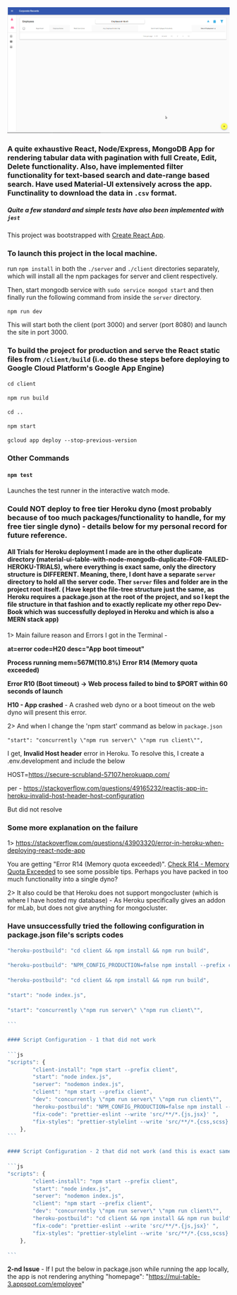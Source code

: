 <img src="MUI-table.gif">

### A quite exhaustive React, Node/Express, MongoDB App for rendering tabular data with pagination with full Create, Edit, Delete functionality. Also, have implemented filter functionality for text-based search and date-range based search. Have used Material-UI extensively across the app. Functinality to download the data in `.csv` format.

##### Quite a few standard and simple tests have also been implemented with `jest`

This project was bootstrapped with [Create React App](https://github.com/facebook/create-react-app).

### To launch this project in the local machine.

run `npm install` in both the `./server` and `./client` directories separately, which will install all the npm packages for server and client respectively.

Then, start mongodb service with `sudo service mongod start` and then finally run the following command from inside the `server` directory.

`npm run dev`

This will start both the client (port 3000) and server (port 8080) and launch the site in port 3000.

### To build the project for production and serve the React static files from `/client/build` (i.e. do these steps before deploying to Google Cloud Platform's Google App Engine)

```
cd client

npm run build

cd ..

npm start

gcloud app deploy --stop-previous-version

```

### Other Commands

#### `npm test`

Launches the test runner in the interactive watch mode.<br>


### Could NOT deploy to free tier Heroku dyno (most probably because of too much packages/functionality to handle, for my free tier single dyno) - details below for my personal record for future reference.

#### All Trials for Heroku deployment I made are in the other duplicate directory (material-ui-table-with-node-mongodb-duplicate-FOR-FAILED-HEROKU-TRIALS), where everything is exact same, only the directory structure is DIFFERENT. Meaning, there, I dont have a separate `server` directory to hold all the server code. Ther `server` files and folder are in the project root itself. ( Have kept the file-tree structure just the same, as Heroku requires a package.json at the root of the project, and so I kept the file structure in that fashion and to exactly replicate my other repo Dev-Book which was successfully deployed in Heroku and which is also a MERN stack app)

1> Main failure reason and Errors I got in the Terminal -

**at=error code=H20 desc="App boot timeout"**

**Process running mem=567M(110.8%)**
**Error R14 (Memory quota exceeded)**

**Error R10 (Boot timeout) -> Web process failed to bind to \$PORT within 60 seconds of launch**

**H10 - App crashed** - A crashed web dyno or a boot timeout on the web dyno will present this error.

2> And when I change the 'npm start' command as below in `package.json`

`"start": "concurrently \"npm run server\" \"npm run client\"",`

I get, **Invalid Host header** error in Heroku. To resolve this, I create a .env.development and include the below

HOST=https://secure-scrubland-57107.herokuapp.com/

per - https://stackoverflow.com/questions/49165232/reactjs-app-in-heroku-invalid-host-header-host-configuration

But did not resolve

### Some more explanation on the failure

1> https://stackoverflow.com/questions/43903320/error-in-heroku-when-deploying-react-node-app

You are getting "Error R14 (Memory quota exceeded)". [Check R14 - Memory Quota Exceeded](https://devcenter.heroku.com/articles/error-codes#r14-memory-quota-exceeded) to see some possible tips. Perhaps you have packed in too much functionality into a single dyno?

2> It also could be that Heroku does not support mongocluster (which is where I have hosted my database) - As Heroku specifically gives an addon for mLab, but does not give anything for mongocluster.

### Have unsuccessfully tried the following configuration in package.json file's scripts codes

````js
"heroku-postbuild": "cd client && npm install && npm run build",

"heroku-postbuild": "NPM_CONFIG_PRODUCTION=false npm install --prefix client && npm run build --prefix client"

"heroku-postbuild": "cd client && npm install && npm run build",

"start": "node index.js",

"start": "concurrently \"npm run server\" \"npm run client\"",

```

#### Script Configuration - 1 that did not work

```js
"scripts": {
        "client-install": "npm start --prefix client",
        "start": "node index.js",
        "server": "nodemon index.js",
        "client": "npm start --prefix client",
        "dev": "concurrently \"npm run server\" \"npm run client\"",
        "heroku-postbuild": "NPM_CONFIG_PRODUCTION=false npm install --prefix client && npm run build--prefix client ",
        "fix-code": "prettier-eslint --write 'src/**/*.{js,jsx}' ",
        "fix-styles": "prettier-stylelint --write 'src/**/*.{css,scss}' "
    },
```

#### Script Configuration - 2 that did not work (and this is exact same what I had in my other repo named DevBook )

```js
"scripts": {
        "client-install": "npm start --prefix client",
        "start": "node index.js",
        "server": "nodemon index.js",
        "client": "npm start --prefix client",
        "dev": "concurrently \"npm run server\" \"npm run client\"",
        "heroku-postbuild": "cd client && npm install && npm run build",
        "fix-code": "prettier-eslint --write 'src/**/*.{js,jsx}' ",
        "fix-styles": "prettier-stylelint --write 'src/**/*.{css,scss}' "
    },

```
````

**2-nd Issue** - If I put the below in package.json while running the app locally, the app is not rendering anything
"homepage": "https://mui-table-3.appspot.com/employee"
